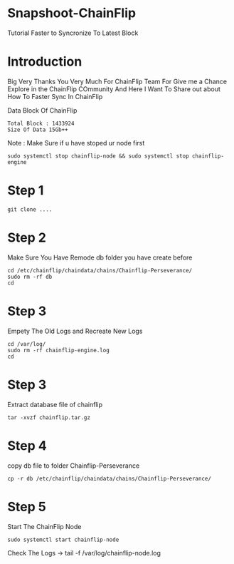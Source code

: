 # Snapshoot-ChainFlip
Tutorial Faster to Syncronize To Latest Block

# Introduction
Big Very Thanks You Very Much For ChainFlip Team For Give me a Chance Explore in the ChainFlip COmmunity
And Here I Want To Share out about How To Faster Sync In ChainFlip


Data Block Of ChainFlip 
```
Total Block : 1433924
Size Of Data 15Gb++
```
Note : Make Sure if u have stoped ur node first 
```
sudo systemctl stop chainflip-node && sudo systemctl stop chainflip-engine 
```

# Step 1 
``` 
git clone ....

```

# Step 2
Make Sure You Have Remode db folder you have create before
``` 
cd /etc/chainflip/chaindata/chains/Chainflip-Perseverance/
sudo rm -rf db
cd
```

# Step 3
Empety The Old Logs and Recreate New Logs 
``` 
cd /var/log/
sudo rm -rf chainflip-engine.log
cd
```


# Step 3 
Extract database file of chainflip
``` 
tar -xvzf chainflip.tar.gz 
```

# Step 4
copy db file to folder Chainflip-Perseverance
```
cp -r db /etc/chainflip/chaindata/chains/Chainflip-Perseverance/
```

# Step 5
Start The ChainFlip Node
```
sudo systemctl start chainflip-node
```
Check The Logs
-> tail -f /var/log/chainflip-node.log
